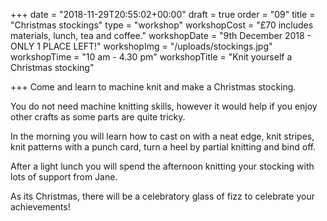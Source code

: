 +++
date = "2018-11-29T20:55:02+00:00"
draft = true
order = "09"
title = "Christmas stockings"
type = "workshop"
workshopCost = "£70 includes materials, lunch, tea and coffee."
workshopDate = "9th December 2018 - ONLY 1 PLACE LEFT!"
workshopImg = "/uploads/stockings.jpg"
workshopTime = "10 am - 4.30 pm"
workshopTitle = "Knit yourself a Christmas stocking"

+++
Come and learn to machine knit and make a Christmas stocking.

You do not need machine knitting skills, however it would help if you enjoy other crafts as some parts are quite tricky.

In the morning you will learn how to cast on with a neat edge, knit stripes, knit patterns with a punch card, turn a heel by partial knitting and bind off.

After a light lunch you will spend the afternoon knitting your stocking with lots of support from Jane.

As its Christmas, there will be a celebratory glass of fizz to celebrate your achievements!